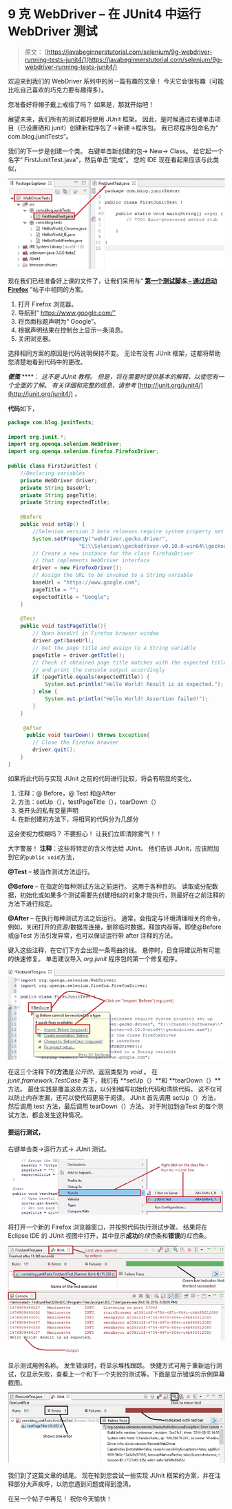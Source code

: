 # 9 克 WebDriver – 在 JUnit4 中运行 WebDriver 测试

> 原文： [https://javabeginnerstutorial.com/selenium/9g-webdriver-running-tests-junit4/](https://javabeginnerstutorial.com/selenium/9g-webdriver-running-tests-junit4/)

欢迎来到我们的 WebDriver 系列中的另一篇有趣的文章！ 今天它会很有趣（可能比吃自己喜欢的巧克力要有趣得多）。

您准备好将帽子戴上戒指了吗？ 如果是，那就开始吧！

展望未来，我们所有的测试都将使用 JUnit 框架。 因此，是时候通过右键单击项目（已设置硒和 junit）创建新程序包了->新建->程序包。 我已将程序包命名为“ com.blog.junitTests”。

我们的下一步是创建一个类。 右键单击新创建的包-> New-> Class。 给它起一个名字“ FirstJunitTest.java”，然后单击“完成”。 您的 IDE 现在看起来应该与此类似，

![JUnit implementation](img/ac2ffc78ad525227b36a8a3fa84ed450.png)

现在我们已经准备好上课的文件了，让我们采用与“ [**第一个测试脚本 – 通过启动 Firefox**](https://javabeginnerstutorial.com/selenium/9c-webdriver-first-test-script-firefox/) ”帖子中相同的方案。

1.  打开 Firefox 浏览器。
2.  导航到“ https://www.google.com/”
3.  将页面标题声明为“ Google”。
4.  根据声明结果在控制台上显示一条消息。
5.  关闭浏览器。

选择相同方案的原因是代码说明保持不变。 无论有没有 JUnit 框架，这都将帮助您清楚地看到代码中的更改。

***便笺*** ****： *这不是 JUnit 教程。 但是，将在需要时提供基本的解释，以使您有一个全面的了解。 有关详细和完整的信息，请参考* [http://junit.org/junit4/](http://junit.org/junit4/) *。*

**代码**如下，

```java
package com.blog.junitTests;

import org.junit.*;
import org.openqa.selenium.WebDriver;
import org.openqa.selenium.firefox.FirefoxDriver;

public class FirstJunitTest {
	//Declaring variables
	private WebDriver driver; 
	private String baseUrl;
	private String pageTitle;
	private String expectedTitle;

	@Before
	public void setUp() {
		//Selenium version 3 beta releases require system property set up
		System.setProperty("webdriver.gecko.driver", 
                       "E:\\Selenium\\geckodriver-v0.10.0-win64\\geckodriver.exe");
		// Create a new instance for the class FirefoxDriver
		// that implements WebDriver interface
		driver = new FirefoxDriver();
		// Assign the URL to be invoked to a String variable
		baseUrl = "https://www.google.com";
		pageTitle = "";
		expectedTitle = "Google";
	}

	@Test
	public void testPageTitle(){
		// Open baseUrl in Firefox browser window
		driver.get(baseUrl);
		// Get the page title and assign to a String variable
		pageTitle = driver.getTitle();
		// Check if obtained page title matches with the expected title
		// and print the console output accordingly
		if (pageTitle.equals(expectedTitle)) {
			System.out.println("Hello World! Result is as expected.");
		} else {
			System.out.println("Hello World! Assertion failed!");
		}
	}

	 @After
	  public void tearDown() throws Exception{
		// Close the Firefox browser
		driver.quit();
	}
}
```

如果将此代码与实现 JUnit 之前的代码进行比较，将会有明显的变化，

1.  注释：@ Before，@ Test 和@After
2.  方法：setUp（），testPageTitle（），tearDown（）
3.  类开头的私有变量声明
4.  在新创建的方法下，将相同的代码分为几部分

这会使视力模糊吗？ 不要担心！ 让我们立即清除雾气！！

大字警报！ **注释**：这些将特定的含义传达给 JUnit。 他们告诉 JUnit，应该附加到它的`public void`方法，

**@Test** – 被当作测试方法运行。

**@Before** – 在指定的每种测试方法之前运行。 这用于各种目的。 读取或分配数据，初始化或如果多个测试需要先创建相似的对象才能执行，则最好在之前注释的方法下进行指定。

**@After** – 在执行每种测试方法之后运行。 通常，会指定与环境清理相关的命令，例如，关闭打开的资源/数据库连接，删除临时数据，释放内存等。即使@Before 或@Test 方法引发异常，也可以保证运行带 after 注释的方法。

键入这些注释，在它们下方会出现一条弯曲的线。 悬停时，日食将建议所有可能的快速修复。 单击建议导入 *org.junit* 程序包的第一个修复程序。

![JUnit import packages](img/ce8da4202841e9f631539ef66816bcfb.png)

在这三个注释下的**方法**是*公开的*，返回类型为 *void* 。 在 *junit.framework.TestCase* 类下，我们有 **setUp（）**和 **tearDown（）**方法。 最佳实践是覆盖这些方法，以分别编写初始化代码和清除代码。 这不仅可以防止内存泄漏，还可以使代码更易于阅读。 JUnit 首先调用 setUp（）方法，然后调用 test 方法，最后调用 tearDown（）方法。 对于附加到@Test 的每个测试方法，都会发生这种情况。

#### 要运行测试，

右键单击类->运行方式-> JUnit 测试。

![JUnit4 test execution](img/61ab82ac961722bbfc27358cad1b2faf.png)

将打开一个新的 Firefox 浏览器窗口，并按照代码执行测试步骤。 结果将在 Eclipse IDE 的 JUnit 视图中打开，其中显示**成功**的*绿色*条和**错误**的*红色*条。

![JUnit4 test success](img/d2b038f920d9e74a856f23a7d6a9d228.png)

显示测试用例名称。 发生错误时，将显示堆栈跟踪。 快捷方式可用于重新运行测试，仅显示失败，查看上一个和下一个失败的测试等。下面是显示错误的示例屏幕截图。

![JUnit4 test error](img/088bcc21e786b7be7f5496d288cdea44.png)

我们到了这篇文章的结尾。 现在轮到您尝试一些实现 JUnit 框架的方案，并在注释部分大声疾呼，以防您遇到问题或得到澄清。

在另一个帖子中再见！ 祝你今天愉快！

